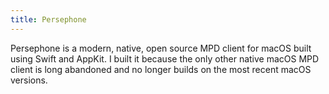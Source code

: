 ```yaml
---
title: Persephone
---
```


Persephone is a modern, native, open source MPD client for macOS built using
Swift and AppKit. I built it because the only other native macOS MPD client is
long abandoned and no longer builds on the most recent macOS versions.
